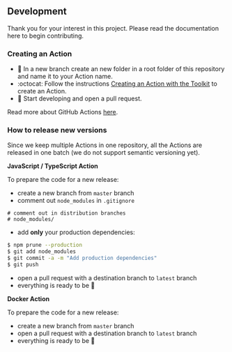 ## Development

Thank you for your interest in this project. Please read the documentation here to begin contributing. 

### Creating an Action

- :file_folder: In a new branch create an new folder in a root folder of this repository and name it to your Action name.
- :octocat: Follow the instructions [Creating an Action with the Toolkit](https://github.com/actions/toolkit#creating-an-action-with-the-toolkit) to create an Action.
- :construction: Start developing and open a pull request.

Read more about GitHub Actions [here](https://help.github.com/en/articles/getting-started-with-github-actions).

### How to release new versions

Since we keep multiple Actions in one repository, all the Actions are released in one batch (we do not support semantic versioning yet). 

**JavaScript / TypeScript Action**

To prepare the code for a new release:

- create a new branch from `master` branch
- comment out `node_modules` in `.gitignore`

```
# comment out in distribution branches
# node_modules/
```
- add **only** your production dependencies:

```bash
$ npm prune --production
$ git add node_modules
$ git commit -a -m "Add production dependencies"
$ git push
```

- open a pull request with a destination branch to `latest` branch
- everything is ready to be :ship:

**Docker Action**

To prepare the code for a new release:

- create a new branch from `master` branch
- open a pull request with a destination branch to `latest` branch
- everything is ready to be :ship:

